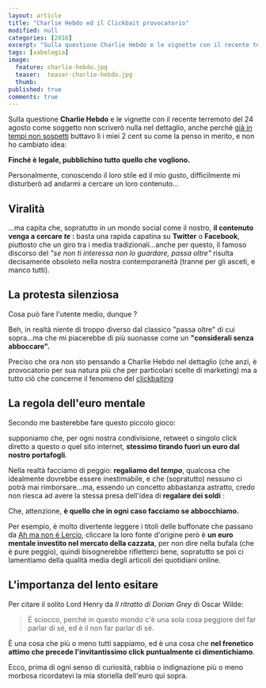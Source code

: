 ```yaml
---
layout: article
title: "Charlie Hebdo ed il Clickbait provocatorio"
modified: null
categories: [2016]
excerpt: "Sulla questione Charlie Hebdo e le vignette con il recente terremoto del 24 agosto come soggetto non dirò..."
tags: [xabologia]
image: 
  feature: charlie-hebdo.jpg
  teaser:  teaser-charlie-hebdo.jpg
  thumb: 
published: true
comments: true
---
```


Sulla questione **Charlie Hebdo** e le vignette con il recente terremoto del 24 agosto come soggetto non scriverò nulla nel dettaglio, anche perché [già in tempi non sospetti](https://t.co/Ur1QH2FjP1) buttavo lì i miei 2 cent su come la penso in merito, e non ho cambiato idea: 

**Finché è legale, pubblichino tutto quello che vogliono.**

Personalmente, conoscendo il loro stile ed il mio gusto, difficilmente mi disturberò ad andarmi a cercare un loro contenuto...

## Viralità 

...ma capita che, sopratutto in un mondo social come il nostro, **il contenuto venga a cercare _te_ :** basta una rapida capatina su **Twitter** o **Facebook**, piuttosto che un giro tra i media tradizionali...anche per questo, il famoso discorso del _"se non ti interessa non lo guardare, passa oltre"_ risulta decisamente obsoleto nella nostra contemporaneità (tranne per gli asceti, e manco tutti).

## La protesta silenziosa

Cosa può fare l'utente medio, dunque ?

Beh, in realtà niente di troppo diverso dal classico "passa oltre" di cui sopra...ma che mi piacerebbe di più suonasse come un **"considerali senza abboccare".**

Preciso che ora non sto pensando a Charlie Hebdo nel dettaglio (che anzi, è provocatorio per sua natura più che per particolari scelte di marketing) ma a tutto ciò che concerne il fenomeno del [clickbaiting](https://it.wikipedia.org/wiki/Clickbait)

## La regola dell'euro mentale

Secondo me basterebbe fare questo piccolo gioco: 

supponiamo che, per ogni nostra condivisione, retweet o singolo click diretto a questo o quel sito internet, **stessimo tirando fuori un euro dal nostro portafogli**.

Nella realtà facciamo di peggio: **regaliamo del *tempo***, qualcosa che idealmente dovrebbe essere inestimabile, e che (sopratutto) nessuno ci potrà mai rimborsare...ma, essendo un concetto abbastanza astratto, credo non riesca ad avere la stessa presa dell'idea di **regalare dei soldi** :

Che, attenzione, **è quello che in ogni caso facciamo se abbocchiamo.**

Per esempio, è molto divertente leggere i titoli delle buffonate che passano da [Ah ma non è Lercio](https://www.facebook.com/ahmanonelercio/), cliccare la loro fonte d'origine però è **un euro mentale investito nel mercato della cazzata**, per non dire nella bufala (che è pure peggio), quindi bisognerebbe rifletterci bene, sopratutto se poi ci lamentiamo della qualità media degli articoli dei quotidiani online.

## L'importanza del lento esitare

Per citare il solito Lord Henry da _Il ritratto di Dorian Grey_ di Oscar Wilde: 

> È sciocco, perché in questo mondo c'è una sola cosa peggiore del
far parlar di sé, ed è il non far parlar di sé.

È una cosa che più o meno tutti sappiamo, ed è una cosa che **nel frenetico attimo che precede l'invitantissimo click puntualmente ci dimentichiamo**.

Ecco, prima di ogni senso di curiosità, rabbia o indignazione più o meno morbosa ricordatevi la mia storiella dell'euro qui sopra.